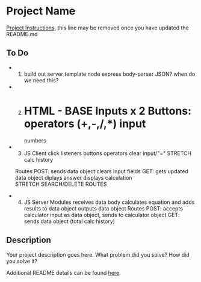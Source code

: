 # Project Name

[Project Instructions](./INSTRUCTIONS.md), this line may be removed once you have updated the README.md

## To Do

* 1) build out server template
    node
    express
    body-parser
        JSON? when do we need this?
* 2) HTML - BASE
    Inputs x 2
    Buttons:
        operators (+,-,/,*)
        input
        =
        numbers
* 3) JS Client
    click listeners
        buttons
            operators
            clear
            input/"="
        STRETCH calc history

    Routes
        POST: sends data object
            clears input fields
        GET: gets updated data object
            diplays answer
            displays calculation  
        STRETCH SEARCH/DELETE ROUTES
* 4) JS Server
    Modules
        receives data body
        calculates equation and adds results to data object
        outputs data object
    Routes
        POST: accepts calculator input as data object,
            sends to calculator object
        GET: sends data object (total calc history) 


## Description

Your project description goes here. What problem did you solve? How did you solve it?

Additional README details can be found [here](https://github.com/PrimeAcademy/readme-template/blob/master/README.md).
